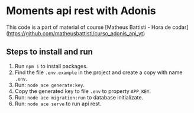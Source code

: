 # Moments api rest with Adonis

This code is a part of material of course [Matheus Battisti - Hora de codar]
(https://github.com/matheusbattisti/curso_adonis_api_yt)

## Steps to install and run

1. Run `npm i` to install packages.
2. Find the file `.env.example` in the project and create a copy with name `.env`.
3. Run: `node ace generate:key`.
4. Copy the generated key to file `.env` to property `APP_KEY`.
5. Run: `node ace migration:run` to database initializate.
6. Run: `node ace serve` to run api rest.
